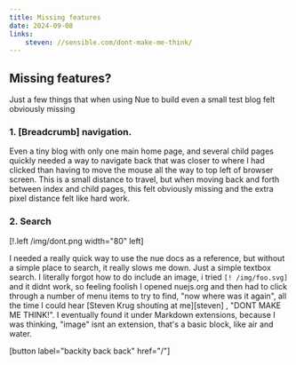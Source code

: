 ```yaml
---
title: Missing features
date: 2024-09-08
links: 
    steven: //sensible.com/dont-make-me-think/
---
```


## Missing features?

Just a few things that when using Nue to build even a small test blog felt obviously missing

### 1. \[Breadcrumb\] navigation. 

Even a tiny blog with only one main home page, and several child pages quickly needed a way to navigate back that was closer to where I had clicked than having to move the mouse all the way to top left of browser screen. This is a small distance to travel, but when moving back and forth between index and child pages, this felt obviously missing and the extra pixel distance felt like hard work.

### 2. Search

[!.left /img/dont.png width="80" left]

I needed a really quick way to use the nue docs as a reference, but without a simple place to search, it really slows me down. Just a simple textbox search. I literally forgot how to do include an image, i tried `[! /img/foo.svg]` and it didnt work, so feeling foolish I opened nuejs.org and then had to click through a number of menu items to try to find, "now where was it again", all the time I could hear  [Steven Krug shouting at me][steven] , "DONT MAKE ME THINK!". I eventually found it under Markdown extensions, because I was thinking, "image" isnt an extension, that's a basic block, like air and water.


[button label="backity back back" href="/"]